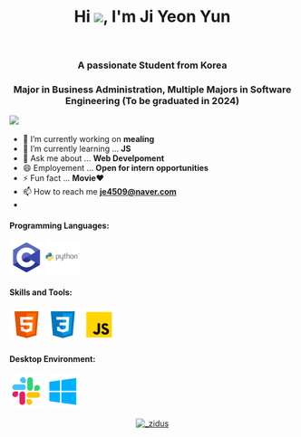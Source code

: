 <h1 align="center">Hi <img src="https://raw.githubusercontent.com/iampavangandhi/iampavangandhi/master/gifs/Hi.gif" width="30px">, I'm Ji Yeon Yun</h1>
 <p align="center"><br/>
  </a>
  <a href="https://www.instagram.com/_zidus/">
  </a>
</p>

<h3 align="center">A passionate Student from Korea</h3>
<h3 align="center">Major in Business Administration, Multiple Majors in Software Engineering (To be graduated in 2024)</h3>
<p align="left"> <img src=	http://www.kpu.ac.kr/front/images/header_logo.png></p>


- 🔭 I’m currently working on **mealing**
- 🌱 I’m currently learning ... **JS**
- 💬 Ask me about ... **Web Develpoment**
- 😄 Employement ... **Open for intern opportunities**
- ⚡ Fun fact ... **Movie**❤
- 📫 How to reach me **je4509@naver.com**
- 
<h4>Programming Languages: </h4>
<p align="left">

 <img style="margin: auto;" src="https://raw.githubusercontent.com/sachinverma53121/sachinverma53121/master/icons/c.png" alt=c width="60" height="60"/>
 <img style="margin: auto;" src="https://raw.githubusercontent.com/sachinverma53121/sachinverma53121/master/icons/python.png" alt=python width="60" height="60"/>
</p>

<h4>Skills and Tools: </h4>
<p align="left">
	<img style="margin: auto;" src="https://raw.githubusercontent.com/sachinverma53121/sachinverma53121/master/icons/html5.png" alt=html5 width="60" height="60"/> 
	<img style="margin: auto;" src="https://raw.githubusercontent.com/sachinverma53121/sachinverma53121/master/icons/css3.png" alt=css3 width="60" height="60"/> 
  <img style="margin: auto;" src="https://raw.githubusercontent.com/sachinverma53121/sachinverma53121/master/icons/js.png" alt=javascript width="60" height="60"/>
	
</p>

<h4>Desktop Environment: </h4>
<p align="left">
  <img style="margin: auto;" src="https://raw.githubusercontent.com/sachinverma53121/sachinverma53121/master/icons/slack.png" alt=slack width="60" height="60"/>
  <img style="margin: auto;" src="https://raw.githubusercontent.com/sachinverma53121/sachinverma53121/master/icons/win10.png" alt=windows10 width="60" height="60"/>
</p>


<p align="center">
<a href=https://www.instagram.com/_zidus/ target="blank"><img align="center" src=https://cdn.jsdelivr.net/npm/simple-icons@3.0.1/icons/instagram.svg alt="_zidus" height="40" width="40" /></a>
</p>
